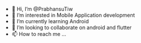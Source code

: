 - 👋 Hi, I’m @PrabhansuTiw
- 👀 I’m interested in Mobile Application development
- 🌱 I’m currently learning Android
- 💞️ I’m looking to collaborate on android and flutter
- 📫 How to reach me ...

<!---
PrabhansuTiw/PrabhansuTiw is a ✨ special ✨ repository because its `README.md` (this file) appears on your GitHub profile.
You can click the Preview link to take a look at your changes.
--->
